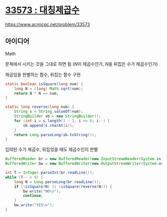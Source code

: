 # [33573 : 대칭제곱수](https://www.acmicpc.net/problem/33573)
https://www.acmicpc.net/problem/33573

## 아이디어
Math

문제에서 시키는 것을 그대로 하면 됨 ($N$이 제곱수인가, $N$을 뒤집은 수가 제곱수인가)

제곱임을 판별하는 함수, 뒤집는 함수 구현
```java
static boolean isSquare(long num) {
    long N = (long) Math.sqrt(num);
    return N * N == num;
}

static long reverse(long num) {
    String s = String.valueOf(num);
    StringBuilder sb = new StringBuilder();
    for (int i = s.length() - 1; i >= 0; i--) {
        sb.append(s.charAt(i));
    }
    return Long.parseLong(sb.toString());
}
```

입력된 수가 제곱수, 뒤집었을 때도 제곱수인지 판별
```java
BufferedReader br = new BufferedReader(new InputStreamReader(System.in));
BufferedWriter bw = new BufferedWriter(new OutputStreamWriter(System.out));

int T = Integer.parseInt(br.readLine());
while (T-- > 0) {
    long N = Long.parseLong(br.readLine());
    if (!isSquare(N) || !isSquare(reverse(N))) {
        bw.write("NO\n");
        continue;
    }
    bw.write("YES\n");
}
```